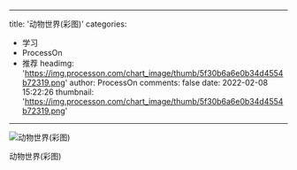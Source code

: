 
---
title: '动物世界(彩图)'
categories: 
 - 学习
 - ProcessOn
 - 推荐
headimg: 'https://img.processon.com/chart_image/thumb/5f30b6a6e0b34d4554b72319.png'
author: ProcessOn
comments: false
date: 2022-02-08 15:22:26
thumbnail: 'https://img.processon.com/chart_image/thumb/5f30b6a6e0b34d4554b72319.png'
---

<div>   
<img class="thumb" alt="动物世界(彩图)" src="https://img.processon.com/chart_image/thumb/5f30b6a6e0b34d4554b72319.png" referrerpolicy="no-referrer">
<p>动物世界(彩图)</p>  
</div>
            